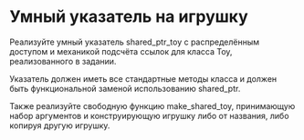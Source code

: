 # Умный указатель на игрушку

Реализуйте умный указатель shared_ptr_toy с распределённым доступом и механикой подсчёта ссылок для класса Toy, реализованного в задании. 

Указатель должен иметь все стандартные методы класса и должен быть функциональной заменой использованию shared_ptr<Toy>. 

Также реализуйте свободную функцию make_shared_toy, принимающую набор аргументов и конструирующую игрушку либо от названия, либо копируя другую игрушку. 
